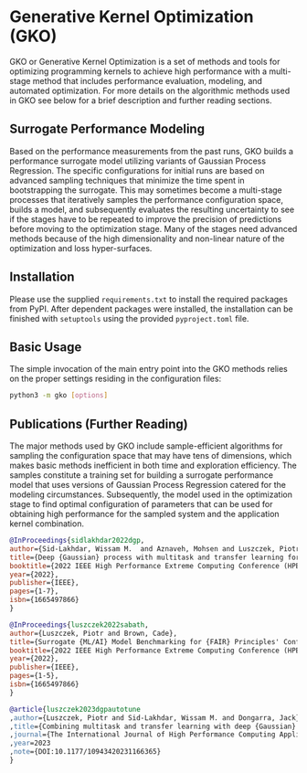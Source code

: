 # Generative Kernel Optimization (GKO)

GKO or Generative Kernel Optimization is a set of methods and tools for
optimizing programming kernels to achieve high performance with a
multi-stage method that includes performance evaluation, modeling, and
automated optimization. For more details on the algorithmic methods used
in GKO see below for a brief description and further reading sections.

## Surrogate Performance Modeling

Based on the performance measurements from the past runs, GKO builds a
performance surrogate model utilizing variants of Gaussian Process
Regression. The specific configurations for initial runs are based on
advanced sampling techniques that minimize the time spent in
bootstrapping the surrogate. This may sometimes become a multi-stage
processes that iteratively samples the performance configuration space,
builds a model, and subsequently evaluates the resulting uncertainty to
see if the stages have to be repeated to improve the precision of
predictions before moving to the optimization stage. Many of the stages
need advanced methods because of the high dimensionality and non-linear
nature of the optimization and loss hyper-surfaces.

## Installation

Please use the supplied `requirements.txt` to install the required
packages from PyPI. After dependent packages were installed, the
installation can be finished with `setuptools` using the provided
`pyproject.toml` file.

## Basic Usage

The simple invocation of the main entry point into the GKO methods
relies on the proper settings residing in the configuration files:

```sh
python3 -m gko [options]
```

## Publications (Further Reading)

The major methods used by GKO include sample-efficient algorithms for
sampling the configuration space that may have tens of dimensions, which
makes basic methods inefficient in both time and exploration
efficiency. The samples constitute a training set for building a
surrogate performance model that uses versions of Gaussian Process
Regression catered for the modeling circumstances. Subsequently, the
model used in the optimization stage to find optimal configuration of
parameters that can be used for obtaining high performance for the
sampled system and the application kernel combination.


```bibtex
@InProceedings{sidlakhdar2022dgp,
author={Sid-Lakhdar, Wissam M.  and Aznaveh, Mohsen and Luszczek, Piotr and Dongarra, Jack},
title={Deep {Gaussian} process with multitask and transfer learning for performance optimization},
booktitle={2022 IEEE High Performance Extreme Computing Conference (HPEC)},
year={2022},
publisher={IEEE},
pages={1-7},
isbn={1665497866}
}

@InProceedings{luszczek2022sabath,
author={Luszczek, Piotr and Brown, Cade},
title={Surrogate {ML/AI} Model Benchmarking for {FAIR} Principles' Conformance},
booktitle={2022 IEEE High Performance Extreme Computing Conference (HPEC)},
year={2022},
publisher={IEEE},
pages={1-5},
isbn={1665497866}
}

@article{luszczek2023dgpautotune
,author={Luszczek, Piotr and Sid-Lakhdar, Wissam M. and Dongarra, Jack}
,title={Combining multitask and transfer learning with deep {Gaussian} processes for autotuning-based performance engineering}
,journal={The International Journal of High Performance Computing Applications}
,year=2023
,note={DOI:10.1177/10943420231166365}
}
